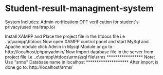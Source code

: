 # Student-result-managment-system

System Includes:
Admin verificatiom
OPT verification for student's privacy(used mailtrap.io)



Install XAMPP and Place the project file in the htdocs file i.e ..\c\xampp\htdocs
Now open XAMPP control panel and start MySql and Apache module
click Admin in Mysql Module or go to : http://localhost/phpmyadmin/
Now Import database file in the server from project file i.e ..c\xampp\htdocs\srms\sql file\srms
*****************    Note: Use "srms" Database name in localhost   ********************
After import is done go to: http://localhost/srms/ 



